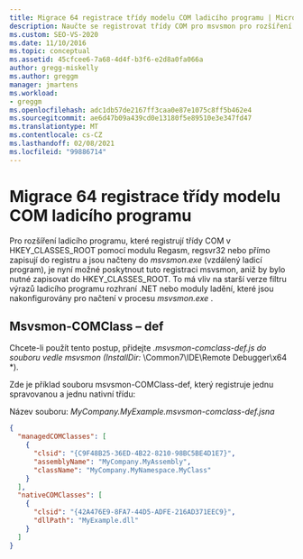 ```yaml
---
title: Migrace 64 registrace třídy modelu COM ladicího programu | Microsoft Docs
description: Naučte se registrovat třídy COM pro msvsmon pro rozšíření ladicího programu bez psaní do HKEY_CLASSES_ROOT.
ms.custom: SEO-VS-2020
ms.date: 11/10/2016
ms.topic: conceptual
ms.assetid: 45cfcee6-7a68-4d4f-b3f6-e2d8a0fa066a
author: gregg-miskelly
ms.author: greggm
manager: jmartens
ms.workload:
- greggm
ms.openlocfilehash: adc1db57de2167ff3caa0e87e1075c8ff5b462e4
ms.sourcegitcommit: ae6d47b09a439cd0e13180f5e89510e3e347fd47
ms.translationtype: MT
ms.contentlocale: cs-CZ
ms.lasthandoff: 02/08/2021
ms.locfileid: "99886714"
---
```

# <a name="migrate-64-bit-debugger-com-class-registration"></a>Migrace 64 registrace třídy modelu COM ladicího programu

Pro rozšíření ladicího programu, které registrují třídy COM v HKEY_CLASSES_ROOT pomocí modulu Regasm, regsvr32 nebo přímo zapisují do registru a jsou načteny do *msvsmon.exe* (vzdálený ladicí program), je nyní možné poskytnout tuto registraci msvsmon, aniž by bylo nutné zapisovat do HKEY_CLASSES_ROOT. To má vliv na starší verze filtru výrazů ladicího programu rozhraní .NET nebo moduly ladění, které jsou nakonfigurovány pro načtení v procesu *msvsmon.exe* .

## <a name="msvsmon-comclass-def"></a>Msvsmon-COMClass – def

Chcete-li použít tento postup, přidejte **.msvsmon-comclass-def.js* do souboru vedle msvsmon (InstallDir:* \Common7\IDE\Remote Debugger\x64 *).

Zde je příklad souboru msvsmon-COMClass-def, který registruje jednu spravovanou a jednu nativní třídu:

Název souboru: *MyCompany.MyExample.msvsmon-comclass-def.jsna*

```json
{
  "managedCOMClasses": [
    {
      "clsid": "{C9F48B25-36ED-4B22-8210-98BC5BE4D1E7}",
      "assemblyName": "MyCompany.MyAssembly",
      "className": "MyCompany.MyNamespace.MyClass"
    }
  ],
  "nativeCOMClasses": [
    {
      "clsid": "{42A476E9-8FA7-44D5-ADFE-216AD371EEC9}",
      "dllPath": "MyExample.dll"
    }
  ]
}
```
